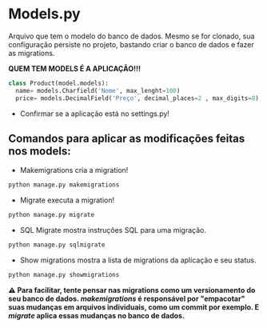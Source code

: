 # Models.py

Arquivo que tem o modelo do banco de dados.
Mesmo se for clonado, sua configuração persiste no projeto, bastando criar o banco de dados e fazer as migrations.

<strong>QUEM TEM MODELS É A APLICAÇÃO!!!</strong>

```python
class Product(model.models):
  name= models.Charfield('Nome', max_lenght=100)
  price= models.DecimalField('Preço', decimal_places=2 , max_digits=8)
```
- Confirmar se a aplicação está no settings.py!
## Comandos para aplicar as modificações feitas nos models:
- Makemigrations cria a migration!
```cmd
python manage.py makemigrations
```
- Migrate executa a migration!
```cmd
python manage.py migrate
```
- SQL Migrate mostra instruções SQL para uma migração.
```cmd
python manage.py sqlmigrate
```
- Show migrations mostra a lista de migrations da aplicação e seu status.
```cmd
python manage.py showmigrations
```
<strong>⚠️ Para facilitar, tente pensar nas migrations como um versionamento do seu banco de dados. _makemigrations_ é responsável por "empacotar" suas mudanças em arquivos individuais, como um commit por exemplo. E _migrate_ aplica essas mudanças no banco de dados.</strong>
